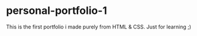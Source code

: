 # personal-portfolio-1
This is the first portfolio i made purely from HTML & CSS. Just for learning ;)
